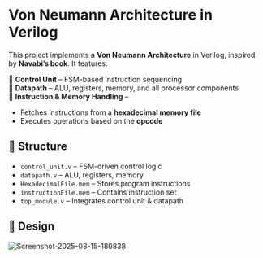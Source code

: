 # Von Neumann Architecture in Verilog  

This project implements a **Von Neumann Architecture** in Verilog, inspired by **Navabi’s book**. It features:  

🔹 **Control Unit** – FSM-based instruction sequencing  
🔹 **Datapath** – ALU, registers, memory, and all processor components  
🔹 **Instruction & Memory Handling** –  
   - Fetches instructions from a **hexadecimal memory file**  
   - Executes operations based on the **opcode**  

## 📁 Structure  
- `control_unit.v` – FSM-driven control logic  
- `datapath.v` – ALU, registers, memory  
- `HexadecimalFile.mem` – Stores program instructions  
- `instructionFile.mem` – Contains instruction set  
- `top_module.v` – Integrates control unit & datapath

## 📝 Design

<img src="https://i.ibb.co/kgvVQWWw/Screenshot-2025-03-15-180838.png" alt="Screenshot-2025-03-15-180838" border="0">
